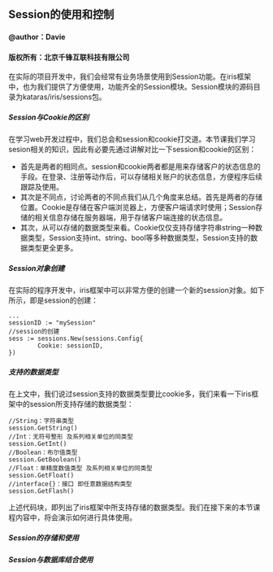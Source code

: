 ## Session的使用和控制
#### @author：Davie
#### 版权所有：北京千锋互联科技有限公司

在实际的项目开发中，我们会经常有业务场景使用到Session功能。在iris框架中，也为我们提供了方便使用，功能齐全的Session模块。Session模块的源码目录为kataras/iris/sessions包。

##### Session与Cookie的区别
在学习web开发过程中，我们总会和session和cookie打交道。本节课我们学习sesion相关的知识，因此有必要先通过讲解对比一下session和cookie的区别：

* 首先是两者的相同点。session和cookie两者都是用来存储客户的状态信息的手段。在登录、注册等动作后，可以存储相关账户的状态信息，方便程序后续跟踪及使用。
* 其次是不同点，讨论两者的不同点我们从几个角度来总结。首先是两者的存储位置。Cookie是存储在客户端浏览器上，方便客户端请求时使用；Session存储的相关信息存储在服务器端，用于存储客户端连接的状态信息。
* 其次，从可以存储的数据类型来看。Cookie仅仅支持存储字符串string一种数据类型，Session支持int、string、bool等多种数据类型，Session支持的数据类型更全更多。

##### Session对象创建
在实际的程序开发中，iris框架中可以非常方便的创建一个新的session对象。如下所示，即是session的创建：

```
...
sessionID := "mySession"
//session的创建
sess := sessions.New(sessions.Config{
		Cookie: sessionID,
})
```

##### 支持的数据类型
在上文中，我们说过session支持的数据类型要比cookie多，我们来看一下iris框架中的session所支持存储的数据类型：

```
//String：字符串类型
session.GetString()
//Int：无符号整形 及系列相关单位的同类型
session.GetInt()
//Boolean：布尔值类型
session.GetBoolean()
//Float：单精度数值类型 及系列相关单位的同类型
session.GetFloat()
//interface{}：接口 即任意数据结构类型
session.GetFlash()
```
上述代码块，即列出了iris框架中所支持存储的数据类型。我们在接下来的本节课程内容中，将会演示如何进行具体使用。

##### Session的存储和使用

##### Session与数据库结合使用